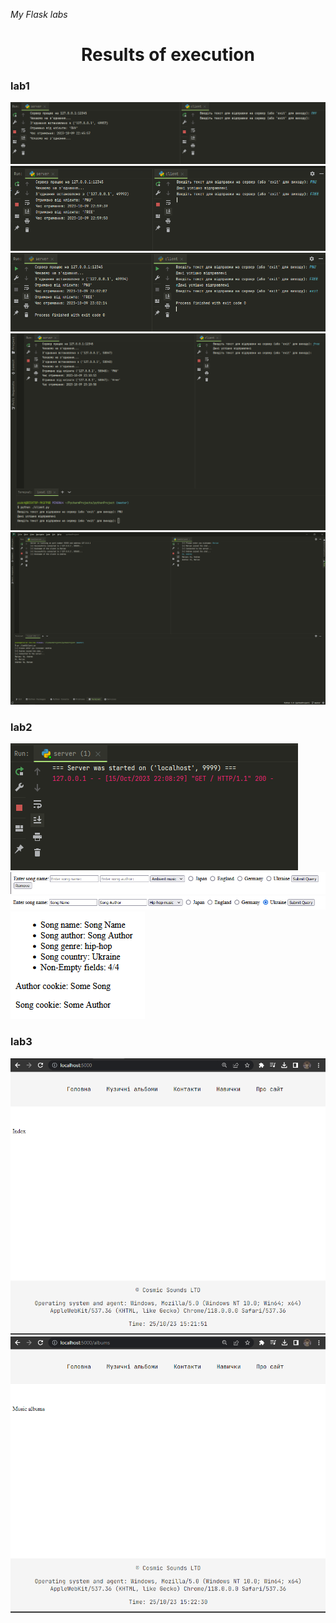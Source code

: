 *My Flask labs*

<h1>
  <center> Results of execution </center>
</h1>

<h3>lab1</h3>

![lab1](/screenshots/lab1/task1.1.png)
![lab1](/screenshots/lab1/task1.2.png)
![lab1](/screenshots/lab1/task1.3.png)
![lab1](/screenshots/lab1/task1.4.png)
![lab1](/screenshots/lab1/task2.png)



<h3>lab2</h3>

![lab2](/screenshots/lab2/lab2_1.png)
![lab2](/screenshots/lab2/lab2_2.png)
![lab2](/screenshots/lab2/lab2_3.png)
![lab2](/screenshots/lab2/lab2_4.png)


<h3>lab3</h3>

![lab2](/screenshots/lab3/1.png)
![lab2](/screenshots/lab3/2.png)
